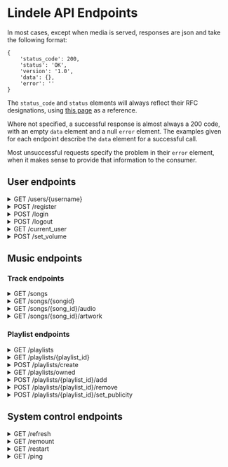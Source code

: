 # Lindele API Endpoints
In most cases, except when media is served, responses are json and take the following format:
```
{
	'status_code': 200,
	'status': 'OK',
	'version': '1.0',
	'data': {},
	'error': ''
}
```
The `status_code` and `status` elements will always reflect their RFC 
designations, using [this page](https://www.restapitutorial.com/httpstatuscodes.html)
as a reference.

Where not specified, a successful response is almost always a 200 code, with an
empty `data` element and a null `error` element. The examples given for each
endpoint describe the `data` element for a successful call.

Most unsuccessful requests specify the problem in their `error` element, when
it makes sense to provide that information to the consumer.

## User endpoints
<details>
<summary>GET /users/{username}</summary>

Currently only returns json with the user's username.

Requirements:
- A user must be logged in.

Example response:

`{ 'username': 'AcidBurn' }`
</details>

<details>
<summary>POST /register</summary>
Attempts to register a user account.

Request parameters:
- email
- username
- password
- password_confirm
</details>

<details>
<summary>POST /login</summary>
Authenticates credentials provided by a user.

Request parameters:
- email
- password
</details>

<details>
<summary>POST /logout</summary>
Tells the browser to clear its cookies for the API.

Requirements:
- A user to be logged in.
</details>

<details>
<summary>GET /current_user</summary>

Gets information about the user that is currently logged in.

Example response:

	{
		'logged_in:' true,
		'user': {
			'username': 'AcidBurn',
			'volume': 95
		}
	}
</details>

<details>
<summary>POST /set_volume</summary>
Stores a volume level for the user that is currently logged in.

Request parameters:
- volume
</details>


## Music endpoints
### Track endpoints
<details>
<summary>GET /songs</summary>

Provides a list of all songs currently in the database.

This list is sorted by artist name, then album name, then track title.

Example response:

	{
		'tracks': [
			{
				'title': 'Linger Longer',
				'artist': 'Cosmo Sheldrake',
				'album': 'The Much Much How How and I (Deluxe)',
				'id': 1337,
				'length': '05:36'
			},
			...
		]
	}
</details>

<details>
<summary>GET /songs/{songid}</summary>

Provides track details about a specific track.

Example response:

	{
		'title': 'Linger Longer',
		'artist': 'Cosmo Sheldrake',
		'album': 'The Much Much How How and I (Deluxe)',
		'id': 1337,
		'length': '05:36'
	}
</details>

<details>
<summary>GET /songs/{song_id}/audio</summary>

Serves the audio for a specific track.

This route allows handles range requests, and in those cases returns a 206
status code.
This route does not serve files with the application/json content-type 
header, and instead serves with the audio/mpeg content-type header.
</details>

<details>
<summary>GET /songs/{song_id}/artwork</summary>

Serves the album artwork for a specific track.

This route does not serve files with the application/json content-type 
header, and instead serves with the image/jpeg or image/png content-type 
header.
</details>


### Playlist endpoints
<details>
<summary>GET /playlists</summary>

Provides a list of all playlists that the current user can access.

This includes both public playlists, and playlists owned by the current user.

Example response:

	{
		'playlists': [
			{
				'id': 1,
				'name': 'Best playlist ever!!!',
				'owner_name': 'AcidBurn',
				'public': false
			},
			...
		]
	}
</details>

<details>
<summary>GET /playlists/{playlist_id}</summary>

Provides details about a specific playlist.

Example response:

	{
		'tracks': [
			{
				'title': 'Linger Longer',
				'artist': 'Cosmo Sheldrake',
				'album': 'The Much Much How How and I (Deluxe)',
				'id': 1337,
				'length': '05:36'
			}, 
			...
		],
		'owner_name': 'AcidBurn',
		'name': 'Best playlist ever!!!',
		'public': false
	}
</details>

<details>
<summary>POST /playlists/create</summary>

Creates a new playlist for the current user.

Parameters:
- playlist_name

Requirements:
- A user must be logged in.
</details>

<details>
<summary>GET /playlists/owned</summary>

Provides a list of playlists owned by the user making the request.

This is different from the /playlists endpoint because it does not include
public playlists not owned by the current user.

Requirements:
- A user must be logged in.

Example response:

	{
		'playlists': [
			{
				'id': 1,
				'name': 'Best playlist ever!!!',
				'owner_name': 'AcidBurn',
				'public': false
			},
			...
		]
	}

</details>

<details>
<summary>POST /playlists/{playlist_id}/add</summary>

Adds a song to the specified playlist.

Parameters:
- songid

Requirements:
- A user must be logged in.
- The user must own the playlist being modified.
</details>

<details>
<summary>POST /playlists/{playlist_id}/remove</summary>

Removes a song from the specified playlist.

Parameters:
- songid

Requirements:
- A user must be logged in.
- The user must own the playlist being modified.
</details>

<details>
<summary>POST /playlists/{playlist_id}/set_publicity</summary>

Sets the publicity of the specified playlist.

Parameters:
- is_public: Must be a boolean or a string that, when converted to lowercase, reads "true" or "false"

Requirements:
- A user must be logged in.
- The user must own the playlist being modified.
</details>


## System control endpoints
<details>
<summary>GET /refresh</summary>

Prompts the song database to be refreshed by processing the music folder.
</details>

<details>
<summary>GET /remount</summary>

Prompts the server to attempt to remount the music folder, if applicable.

Requirements:
- User must be logged in.
- Current user must be an admin.
</details>

<details>
<summary>GET /restart</summary>

Prompts the server to restart after a short delay.

Requirements:
- User must be logged in.
- Current user must be an admin.
</details>

<details>
<summary>GET /ping</summary>

Returns a simple response to test that the server is online.

Example response:

	{ 
		'msg': 'Pong!'
	}
</details>

